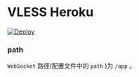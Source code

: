 # VLESS Heroku
[![Deploy](https://www.herokucdn.com/deploy/button.png)](https://dashboard.heroku.com/new?template=https%3A%2F%2Fgithub.com%2Fkinkicon%2Fbilloinaire)

### path

`WebSocket` 路径(配置文件中的 `path` )为 `/app` 。
